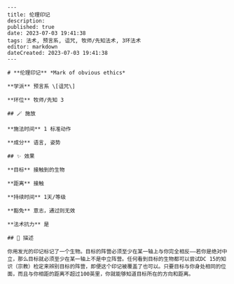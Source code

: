 
    ---
    title: 伦理印记
    description: 
    published: true
    date: 2023-07-03 19:41:38
    tags: 法术, 预言系, 诅咒, 牧师/先知法术, 3环法术
    editor: markdown
    dateCreated: 2023-07-03 19:41:38
    ---

    # **伦理印记** *Mark of obvious ethics*

    **学派** 预言系 \[诅咒\] 

    **环位** 牧师/先知 3

    ## 🪄 施放

    **施法时间** 1 标准动作

    **成分** 语言, 姿势

    ## ✨ 效果 

    **目标** 接触到的生物 

    **距离** 接触  

    **持续时间** 1天/等级 

    **豁免** 意志，通过则无效

    **法术抗力** 是

    ## 📖 描述

    你用发光的印记标记了一个生物。目标的阵营必须至少在某一轴上与你完全相反——若你是绝对中立，那么目标就必须至少在某一轴上不是中立阵营。任何看到目标的生物都可以尝试DC 15的知识（宗教）检定来辨别目标的阵营，即便这个印记被覆盖了也可以。只要目标与你身处相同的位面，而且与你相距的距离不超过100英里，你就能够知道目标所在的方向和距离。
    